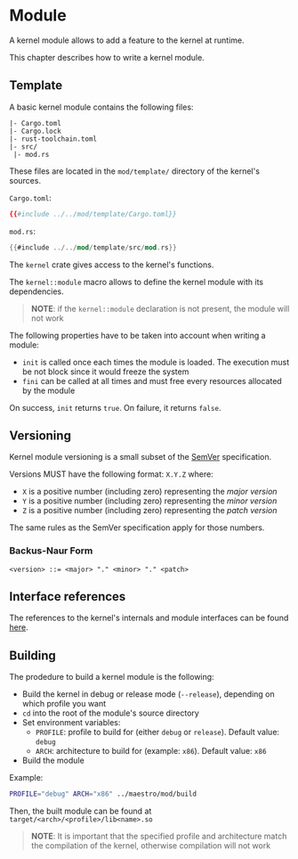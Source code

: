 # Module

A kernel module allows to add a feature to the kernel at runtime.

This chapter describes how to write a kernel module.



## Template

A basic kernel module contains the following files:

```
|- Cargo.toml
|- Cargo.lock
|- rust-toolchain.toml
|- src/
 |- mod.rs
```

These files are located in the `mod/template/` directory of the kernel's sources.

`Cargo.toml`:

```toml
{{#include ../../mod/template/Cargo.toml}}
```

`mod.rs`:

```rust
{{#include ../../mod/template/src/mod.rs}}
```

The `kernel` crate gives access to the kernel's functions.

The `kernel::module` macro allows to define the kernel module with its dependencies.

> **NOTE**: if the `kernel::module` declaration is not present, the module will not work

The following properties have to be taken into account when writing a module:
- `init` is called once each times the module is loaded. The execution must be not block since it would freeze the system
- `fini` can be called at all times and must free every resources allocated by the module

On success, `init` returns `true`. On failure, it returns `false`.



## Versioning

Kernel module versioning is a small subset of the [SemVer](https://semver.org/) specification.

Versions MUST have the following format: `X.Y.Z` where:
- `X` is a positive number (including zero) representing the *major version*
- `Y` is a positive number (including zero) representing the *minor version*
- `Z` is a positive number (including zero) representing the *patch version*

The same rules as the SemVer specification apply for those numbers.



### Backus-Naur Form

```
<version> ::= <major> "." <minor> "." <patch>
```



## Interface references

The references to the kernel's internals and module interfaces can be found [here](references/kernel/index.html).



## Building

The prodedure to build a kernel module is the following:
- Build the kernel in debug or release mode (`--release`), depending on which profile you want
- `cd` into the root of the module's source directory
- Set environment variables:
    - `PROFILE`: profile to build for (either `debug` or `release`). Default value: `debug`
    - `ARCH`: architecture to build for (example: `x86`). Default value: `x86`
- Build the module

Example:
```sh
PROFILE="debug" ARCH="x86" ../maestro/mod/build
```

Then, the built module can be found at `target/<arch>/<profile>/lib<name>.so`

> **NOTE**: It is important that the specified profile and architecture match the compilation of the kernel, otherwise compilation will not work
